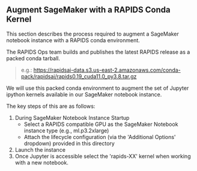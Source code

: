 ## **Augment SageMaker with a RAPIDS Conda Kernel**
This section describes the process required to augment a SageMaker notebook instance with a RAPIDS conda environment.

The RAPIDS Ops team builds and publishes the latest RAPIDS release as a packed conda tarball. 
> e.g.: https://rapidsai-data.s3.us-east-2.amazonaws.com/conda-pack/rapidsai/rapids0.19_cuda11.0_py3.8.tar.gz

We will use this packed conda environment to augment the set of Jupyter ipython kernels available in our SageMaker notebook instance.

The key steps of this are as follows:
1. During SageMaker Notebook Instance Startup
   - Select a RAPIDS compatible GPU as the SageMaker Notebook instance type (e.g., ml.p3.2xlarge) 
   - Attach the lifecycle configuration (via the 'Additional Options' dropdown) provided in this directory
2. Launch the instance
3. Once Jupyter is accessible select the 'rapids-XX' kernel when working with a new notebook.
